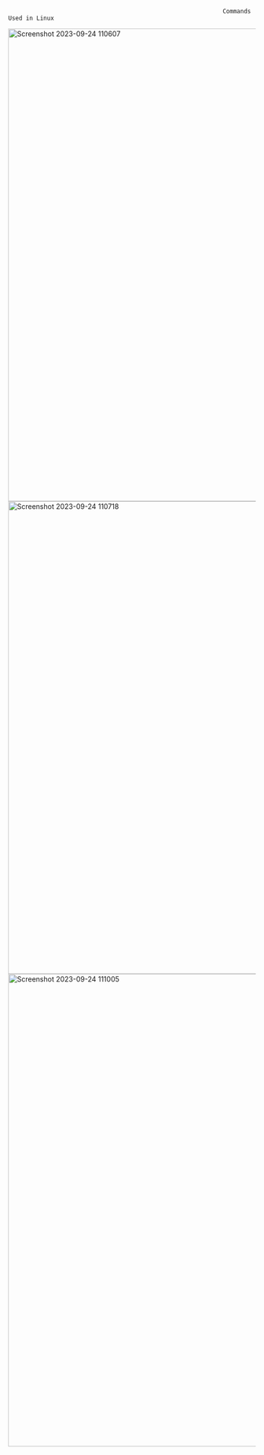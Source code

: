                                                                  Commands Used in Linux

                                                                
      
<img width="960" alt="Screenshot 2023-09-24 110607" src="https://github.com/deepeshgupta3257/90-Days-DevOps/assets/108192513/c769a229-8537-443c-a5ea-c2d2c04a453d">


<img width="960" alt="Screenshot 2023-09-24 110718" src="https://github.com/deepeshgupta3257/90-Days-DevOps/assets/108192513/203a7536-c0de-4eed-b109-16f4c365b999">


<img width="960" alt="Screenshot 2023-09-24 111005" src="https://github.com/deepeshgupta3257/90-Days-DevOps/assets/108192513/bc956b44-a304-4d58-957f-60caccd97b95">
